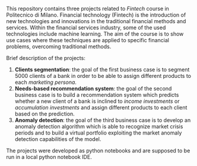 This repository contains three projects related to *Fintech* course in Politecnico di Milano. Financial technology (Fintech) is the introduction of new technologies and innovations in the traditional financial methods and services. Within the financial services industry, some of the used technologies include machine learning. The aim of the course is to show use cases where these techniques are applied to specific financial problems, overcoming traditional methods.

Brief description of the projects:

1. **Clients segmentation**: the goal of the first business case is to segment $5000$ clients of a bank in order to be able to assign different products to each *marketing persona*.
2. **Needs-based recommendation system**: the goal of the second business case is to build a recommendation system which predicts whether a new client of a bank is inclined to *income investments* or *accumulation investments* and assign different products to each client based on the prediction.
3. **Anomaly detection**: the goal of the third business case is to develop an anomaly detection algorithm which is able to recognize market crisis periods and to build a virtual portfolio exploiting the market anomaly detection capabilities of the model.

The projects were developed as python notebooks and are supposed to be run in a local python notebook IDE.